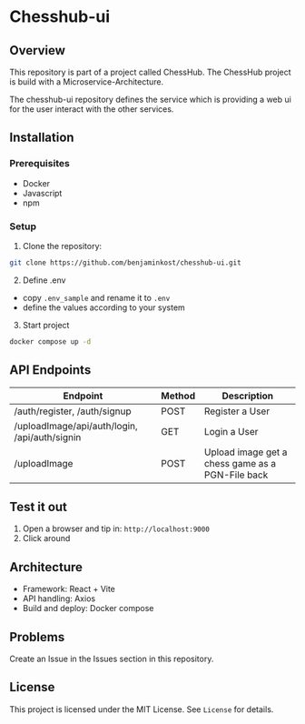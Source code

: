 # Chesshub-ui
## Overview
This repository is part of a project called ChessHub. The ChessHub project is build with a Microservice-Architecture.

The chesshub-ui repository defines the service which is providing a web ui for the user interact with the other services. 
## Installation
### Prerequisites
- Docker
- Javascript
- npm
### Setup
1. Clone the repository:
```bash
git clone https://github.com/benjaminkost/chesshub-ui.git
```

2. Define .env
- copy `.env_sample` and rename it to `.env`
- define the values according to your system

3. Start project
```bash
docker compose up -d
```
## API Endpoints

| Endpoint                                      | Method | Description                                      |
| --------------------------------------------- | ------ | ------------------------------------------------ |
| /auth/register, /auth/signup                  | POST   | Register a User                                  |
| /uploadImage/api/auth/login, /api/auth/signin | GET    | Login a User                                     |
| /uploadImage                                  | POST   | Upload image get a chess game as a PGN-File back |
## Test it out

1. Open a browser and tip in: `http://localhost:9000`
2. Click around
## Architecture
- Framework: React + Vite
- API handling: Axios
- Build and deploy: Docker compose
## Problems
Create an Issue in the Issues section in this repository.
## License
This project is licensed under the MIT License. See `License` for details.
